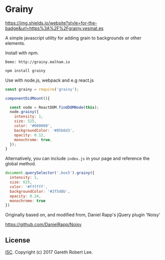 Grainy
===========

https://img.shields.io/website?style=for-the-badge&url=https%3A%2F%2Fgrainy.yesmat.es

A simple javascript utility for adding grain to backgrounds or other elements.

Install with npm.

```
Demo: http://grainy.malham.io
```

```sh
npm install grainy
```

Use with node.js, webpack and e.g react.js

```js
const grainy = require('grainy');

componentDidMount(){

  const node = ReactDOM.findDOMNode(this);
  node.grainy({
    intensity: 1,
    size: 525,
    color: '#000000',
    backgroundColor: '#85b6d3',
    opacity: 0.12,
    monochrome: true,
  });
}
```

Alternatively, you can include `index.js` in your page and reference the global method.

```js
document.querySelector('.box5').grainy({
  intensity: 1,
  size: 625,
  color: '#ffffff',
  backgroundColor: '#2f5d8b',
  opacity: 0.24,
  monochrome: true
})
```


Originally based on, and modified from, Daniel Rapp's jQuery plugin 'Noisy'

https://github.com/DanielRapp/Noisy



## License

[ISC](LICENSE). Copyright (c) 2017 Gareth Robert Lee.
